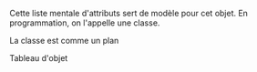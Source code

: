 Cette liste mentale d'attributs sert de modèle pour cet objet. En programmation, on l'appelle une classe.

La classe est comme un plan

Tableau d'objet

